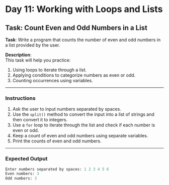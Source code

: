 # Day 11: Working with Loops and Lists

## Task: Count Even and Odd Numbers in a List

**Task**: Write a program that counts the number of even and odd numbers in a list provided by the user.

**Description**:  
This task will help you practice:
1. Using loops to iterate through a list.
2. Applying conditions to categorize numbers as even or odd.
3. Counting occurrences using variables.

---

### Instructions

1. Ask the user to input numbers separated by spaces.
2. Use the `split()` method to convert the input into a list of strings and then convert it to integers.
3. Use a `for` loop to iterate through the list and check if each number is even or odd.
4. Keep a count of even and odd numbers using separate variables.
5. Print the counts of even and odd numbers.

---

### Expected Output

```python
Enter numbers separated by spaces: 1 2 3 4 5 6
Even numbers: 3
Odd numbers: 3
